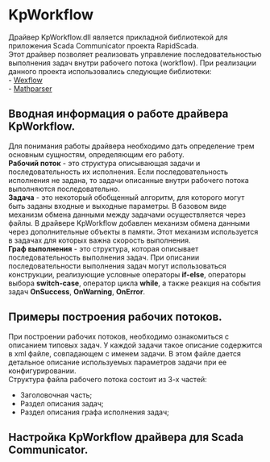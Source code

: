 ﻿KpWorkflow
=============================

Драйвер KpWorkflow.dll является прикладной библиотекой для приложения Scada Communicator проекта RapidScada.  
Этот драйвер позволяет реализовать управление последовательностью выполнения задач внутри рабочего потока (workflow). При реализации данного проекта использовались следующие библиотеки:  
	- [Wexflow ](https://github.com/aelassas/Wexflow/)  
	- [Mathparser](https://github.com/mariuszgromada/MathParser.org-mXparser)  
	
Вводная информация о работе драйвера KpWorkflow.
--------------------------------------------------------------------------------

Для понимания работы драйвера необходимо дать определение трем основным сущностям, определяющим его работу.  
**Рабочий поток** - это структура описывающая задачи и последовательность их исполнения. Если последовательность исполнения не задана, то задачи описанные внутри рабочего потока выполняются последовательно.  
**Задача** - это некоторый обобщенный алгоритм, для которого могут быть заданы входные и выходные параметры. В базовом виде механизм обмена данными между задачами осуществляется через файлы. В драйвере KpWorkflow добавлен механизм обмена данными через дополнительные объекты в памяти. Этот механизм используется в задачах для которых важна скорость выполнения.  
**Граф выполнения** - это структура, которая описывает последовательность выполнения задач. При описании последовательности выполнения задач могут использоваться конструкции, реализующие условные операторы **if-else**, операторы выбора **switch-case**, оператор цикла **while**, а также реакция на события задач **OnSuccess**, **OnWarning**, **OnError**.  

Примеры построения рабочих потоков.
---------------------------------------------------

При построении рабочих потоков, необходимо ознакомиться с описанием типовых задач. У каждой задачи такое описание содержится в xml файле, совпадающем с именем задачи. В этом файле дается детальное описание используемых параметров задачи при ее конфигурировании.  
Структура файла рабочего потока состоит из 3-х частей:  
- Заголовочная часть;  
- Раздел описания задач;  
- Раздел описания графа исполнения задач;  


Настройка KpWorkflow драйвера для Scada Communicator.
------------------------------------------------------------------------





